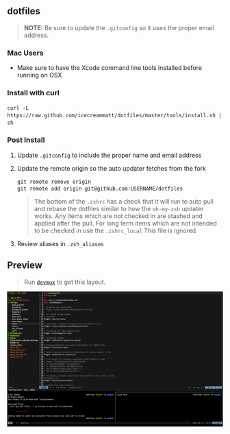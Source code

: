 ## dotfiles

> __NOTE:__ Be sure to update the `.gitconfig` so it uses the proper email address.

### Mac Users

* Make sure to have the Xcode command line tools installed before running on OSX

### Install with curl 

`curl -L https://raw.github.com/icecreammatt/dotfiles/master/tools/install.sh | sh`

### Post Install

1. Update `.gitconfig` to include the proper name and email address
1. Update the remote origin so the auto updater fetches from the fork

   ```
   git remote remove origin
   git remote add origin git@github.com:USERNAME/dotfiles
   ```
   
   > The bottom of the `.zshrc` has a check that it will run to auto pull and rebase the dotfiles similar to how the `oh-my-zsh` updater works. Any items which are not checked in are stashed and applied after the pull. For long term items which are not intended to be checked in use the `.zshrc_local` This file is ignored.
   
1. Review aliases in `.zsh_aliases`

## Preview
> Run [`devmux`](https://github.com/icecreammatt/scripts/blob/master/devmux.sh) to get this layout.

![Preview](resources/preview.png)
